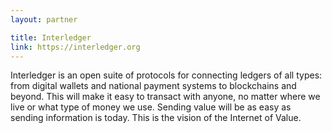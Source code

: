 ```yaml
---
layout: partner

title: Interledger
link: https://interledger.org
---
```


Interledger is an open suite of protocols for connecting ledgers of all types: from digital wallets and national payment systems to blockchains and beyond. This will make it easy to transact with anyone, no matter where we live or what type of money we use. Sending value will be as easy as sending information is today. This is the vision of the Internet of Value.
